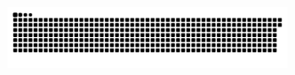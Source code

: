 <picture>
  <source media="(prefers-color-scheme: dark)" srcset="https://raw.githubusercontent.com/MarineHakobyan/MarineHakobyan/499f4f5868f9d7a89b2ce856563e1773f72bc2aa/github-contribution-grid-snake-dark.svg" />
  <source media="(prefers-color-scheme: light)" srcset="https://raw.githubusercontent.com/MarineHakobyan/MarineHakobyan/499f4f5868f9d7a89b2ce856563e1773f72bc2aa/github-contribution-grid-snake.svg" />
  <img alt="github-snake" src="https://raw.githubusercontent.com/MarineHakobyan/MarineHakobyan/499f4f5868f9d7a89b2ce856563e1773f72bc2aa/github-contribution-grid-snake-dark.svg" />
</picture>

